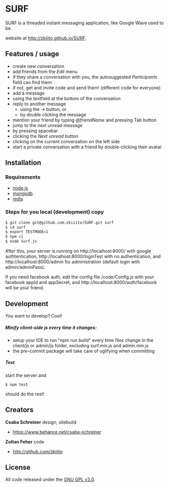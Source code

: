 
# SURF

SURF is a threaded instant messaging application, like Google Wave used to be.

website at <http://zkiiito.github.io/SURF>.

## Features / usage
* create new conversation
* add friends from the *Edit* menu
 * if they share a conversation with you, the autosuggested *Participants* field can find them
 * if not, get and invite code and send them! (different code for everyone)
* add a message
 * using the textfield at the bottom of the conversation
 * reply to another message
   * using the *→* button, or
   * by double clicking the message
 * mention your friend by typing *@friendName* and pressing Tab button
* jump to the next unread message
 * by pressing spacebar
 * clicking the *Next unread* button
 * clicking on the current conversation on the left side
* start a private conversation with a friend by double-clicking their avatar


## Installation
### Requirements

* [node.js]
* [mongodb]
* [redis]

### Steps for you local (development) copy
```sh
$ git clone git@github.com:zkiiito/SURF.git surf
$ cd surf
$ export TESTMODE=1
$ npm ci
$ node Surf.js
```
After this, your server is running on http://localhost:8000/ with google authtentication, http://localhost:8000/loginTest with no authentication, and http://localhost:8000/admin for administration (default login with admin/adminPass).

If you need facebook auth, edit the config file /code/Config.js with your facebook appId and appSecret, and http://localhost:8000/auth/facebook will be your friend.

## Development

You want to develop? Cool!

##### Minify client-side js every time it changes:
* setup your IDE to run "npm run build" every time files change in the client/js or admin/js folder, excluding surf.min.js and admin.min.js
* the pre-commit package will take care of uglifying when committing

##### Test
start the server and
```
$ npm test
```
should do the rest!

## Creators

**Csaba Schreiner** design, sitebuild
* <https://www.behance.net/csaba-schreiner>

**Zoltan Feher** code
- <http://github.com/zkiiito>

## License

All code released under the [GNU GPL v3.0](LICENSE).

[node.js]:http://nodejs.org
[mongodb]:http://www.mongodb.org
[redis]:http://redis.io